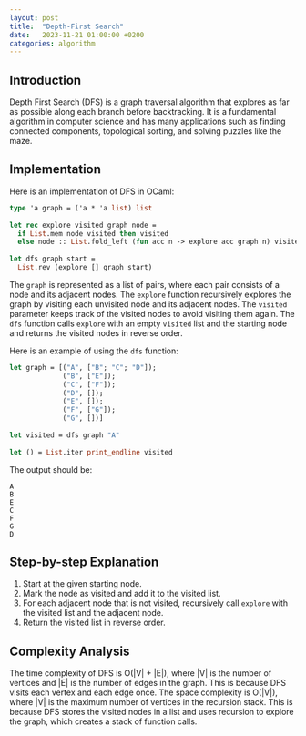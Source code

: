 ```yaml
---
layout: post
title:  "Depth-First Search"
date:   2023-11-21 01:00:00 +0200
categories: algorithm
---
```


## Introduction  
Depth First Search (DFS) is a graph traversal algorithm that explores as far as possible along each branch before backtracking. It is a fundamental algorithm in computer science and has many applications such as finding connected components, topological sorting, and solving puzzles like the maze.  
   
## Implementation  
Here is an implementation of DFS in OCaml:  
   
```ocaml  
type 'a graph = ('a * 'a list) list  
  
let rec explore visited graph node =  
  if List.mem node visited then visited  
  else node :: List.fold_left (fun acc n -> explore acc graph n) visited (List.assoc node graph)  
  
let dfs graph start =  
  List.rev (explore [] graph start)
```  
   
The `graph` is represented as a list of pairs, where each pair consists of a node and its adjacent nodes. The `explore` function recursively explores the graph by visiting each unvisited node and its adjacent nodes. The `visited` parameter keeps track of the visited nodes to avoid visiting them again. The `dfs` function calls `explore` with an empty `visited` list and the starting node and returns the visited nodes in reverse order.  
   
Here is an example of using the `dfs` function:  
   
```ocaml  
let graph = [("A", ["B"; "C"; "D"]);  
             ("B", ["E"]);  
             ("C", ["F"]);  
             ("D", []);  
             ("E", []);  
             ("F", ["G"]);  
             ("G", [])]  
  
let visited = dfs graph "A"  
  
let () = List.iter print_endline visited
```  
   
The output should be:  
   
```  
A  
B  
E  
C  
F  
G  
D  
```  
   
## Step-by-step Explanation  
1. Start at the given starting node.  
2. Mark the node as visited and add it to the visited list.  
3. For each adjacent node that is not visited, recursively call `explore` with the visited list and the adjacent node.  
4. Return the visited list in reverse order.  
   
## Complexity Analysis  
The time complexity of DFS is O(|V| + |E|), where |V| is the number of vertices and |E| is the number of edges in the graph. This is because DFS visits each vertex and each edge once. The space complexity is O(|V|), where |V| is the maximum number of vertices in the recursion stack. This is because DFS stores the visited nodes in a list and uses recursion to explore the graph, which creates a stack of function calls.